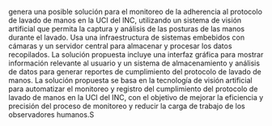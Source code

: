 genera una posible solución para el monitoreo de la adherencia al protocolo de lavado de manos en la UCI del INC, utilizando un sistema de visión artificial que permita la captura y análisis de las posturas de las manos durante el lavado. Usa una infraestructura de sistemas embebidos con cámaras y un servidor central para almacenar y procesar los datos recopilados. La solución propuesta incluye una interfaz gráfica para mostrar información relevante al usuario y un sistema de almacenamiento y análisis de datos para generar reportes de cumplimiento del protocolo de lavado de manos. La solución propuesta se basa en la tecnología de visión artificial para automatizar el monitoreo y registro del cumplimiento del protocolo de lavado de manos en la UCI del INC, con el objetivo de mejorar la eficiencia y precisión del proceso de monitoreo y reducir la carga de trabajo de los observadores humanos.S